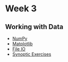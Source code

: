 # Week 3

## Working with Data
- [NumPy](../working_with_data/numpy.ipynb)
- [Matplotlib](../working_with_data/plotting.ipynb)
- [File IO](../working_with_data/file_io.ipynb)
- [Synoptic Exercises](../working_with_date/synoptic_exercises.ipynb)
